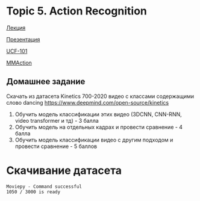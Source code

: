 # Topic 5. Action Recognition
[Лекция](https://disk.yandex.ru/d/JHwZXroTqgW-HA/%D0%A2%D0%B5%D1%85%D0%BD%D0%BE%D0%BB%D0%BE%D0%B3%D0%B8%D0%B8%20CV/2023_05_24_17_14_%D0%A2%D0%B5%D1%85%D0%BD%D0%BE%D0%BB%D0%BE%D0%B3%D0%B8%D0%B8_CV%2C_%D0%98%D0%9C%D0%9E%2C_%D0%B2%D0%B5%D1%81%D0%BD%D0%B0_2023.mp4)

[Презентация](https://docs.google.com/presentation/d/e/2PACX-1vRVdQiEjyCGt_mS8zyabFRbxTyp3IBrVzm3h0o2PdKr9ns5glrQzxwQzpjYowGTLwCW3oPUMG32zACr/pub?start=false&loop=false&delayms=60000)

[UCF-101](https://www.crcv.ucf.edu/data/UCF101.php)

[MMAction](https://github.com/open-mmlab/mmaction2)

## Домашнее задание
Скачать из датасета Kinetics 700-2020 видео с классами содержащими слово dancing
https://www.deepmind.com/open-source/kinetics

 1. Обучить модель классификации этих видео (3DCNN, CNN-RNN, video transformer и тд) - 3 балла
 2. Обучить модель на отдельных кадрах и провести сравнение - 4 балла
 3. Обучить модель классификации видео с другим подходом и провести сравнение - 5 баллов

# Скачивание датасета
```
Moviepy - Command successful
1050 / 3000 is ready
```

